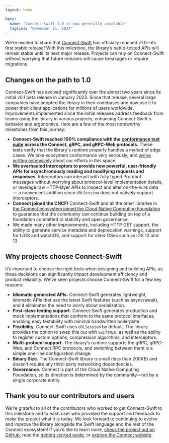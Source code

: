 ```yaml
---
layout: home

hero:
  name: "Connect-Swift 1.0 is now generally available"
  tagline: "November 11, 2024"
---
```


We’re excited to share that [Connect-Swift](https://github.com/connectrpc/connect-swift) has officially reached v1.0—its first stable release! With this milestone, the library’s battle-tested APIs will remain stable until its next major release. Projects can rely on Connect-Swift without worrying that future releases will cause breakages or require migrations.

## Changes on the path to 1.0

Connect-Swift has evolved significantly over the almost two years since its initial v0.1 beta release in January 2023. Since that release, several large companies have adopted the library in their codebases and now use it to power their client applications for millions of users worldwide. Improvements implemented since the initial releases address feedback from teams using the library in various projects, enhancing Connect-Swift's behavior and ergonomics. Here are a few of the most noteworthy milestones from this journey:

- **Connect-Swift reached 100% compliance with the** [**conformance test suite**](https://github.com/connectrpc/conformance) **across the Connect, gRPC, and gRPC-Web protocols.** These tests verify that the library's runtime properly handles a myriad of edge cases. We take ecosystem conformance very seriously, and [we’ve written extensively](/blog/grpc-conformance-deep-dive/index.md) about our efforts in this space.
- **We overhauled interceptors to provide new powerful, user-friendly APIs for asynchronously reading and modifying requests and responses.** Interceptors can interact with fully typed Protobuf messages without worrying about protocol-level implementation details, or leverage raw HTTP-layer APIs to inspect and alter on-the-wire data — a convenient addition since `URLSession` does not natively support interceptors.
- **Connect joined the CNCF!** Connect-Swift and all the other libraries in [the Connect ecosystem joined the Cloud Native Computing Foundation](/blog/connect-rpc-joins-cncf/index.md) to guarantee that the community can continue building on top of a foundation committed to stability and open governance.
- We made many other improvements, including HTTP GET support, the ability to generate service metadata and deprecation warnings, support for tvOS and watchOS, and support for older OSes such as iOS 12 and 13.

## Why projects choose Connect-Swift

It’s important to choose the right tools when designing and building APIs, as these decisions can significantly impact development efficiency and product reliability. We’ve seen projects choose Connect-Swift for a few key reasons:

- **Idiomatic generated APIs.** Connect-Swift generates lightweight, idiomatic APIs that use the latest Swift features (such as async/await), and it eliminates the need to worry about serialization.
- **First-class testing support.** Connect-Swift generates production and mock implementations that conform to the same protocol interfaces, enabling easy testability with minimal handwritten boilerplate.
- **Flexibility.** Connect-Swift uses `URLSession` by default. The library provides the option to swap this out with `SwiftNIO`, as well as the ability to register custom options, compression algorithms, and interceptors.
- **Multi-protocol support.** The library’s runtime supports the gRPC, gRPC-Web, and Connect RPC protocols, and switching between them is a simple one-line configuration change.
- **Binary Size.** The Connect-Swift library is small (less than 200KB) and doesn't require any third-party networking dependencies.
- **Governance.** Connect is part of the Cloud Native Computing Foundation, so its direction is determined by the community—not by a single corporate entity.

## Thank you to our contributors and users

We're grateful to all of the contributors who worked to get Connect-Swift to this milestone and to each user who provided the support and feedback to make the project what it is today. We look forward to continuing to evolve and improve the library alongside the Swift language and the rest of the Connect ecosystem! If you’d like to learn more, [check the project out on GitHub](https://github.com/connectrpc/connect-swift), read the [getting started guide](https://connectrpc.com/docs/swift/getting-started/), or [explore the Connect website](https://connectrpc.com/docs/introduction).
